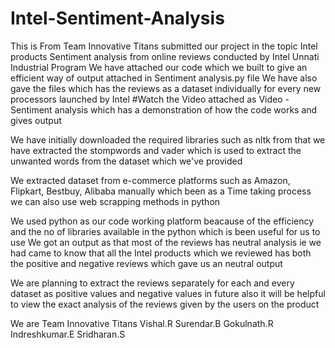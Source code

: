 # Intel-Sentiment-Analysis
This is From Team Innovative Titans submitted our project in the topic Intel products Sentiment analysis from online reviews conducted by Intel Unnati Industrial Program
We have attached our code which we built to give an efficient way of output attached in Sentiment analysis.py file 
We have also gave the files which has the reviews as a dataset individually for every new processors launched by Intel 
#Watch the Video attached as Video - Sentiment analysis which has a demonstration of how the code works and gives output 

We have initially downloaded the required libraries such as nltk from that we have extracted the stompwords and vader which is used to extract the unwanted words from the dataset which we've provided 

We extracted dataset from e-commerce platforms such as Amazon, Flipkart, Bestbuy, Alibaba manually which been as a Time taking process we can also use web scrapping methods in python 

We used python as our code working platform beacause of the efficiency and the no of libraries available in the python which is been useful for us to use 
We got an output as that most of the reviews has neutral analysis ie we had came to know that all the Intel products which we reviewed has both the positive and negative reviews which gave us an neutral output 

We are planning to extract the reviews separately for each and every dataset as positive values and negative values in future also it will be helpful to view the exact analysis of the reviews given by the users on the product 

We are Team Innovative Titans 
Vishal.R
Surendar.B
Gokulnath.R
Indreshkumar.E
Sridharan.S
